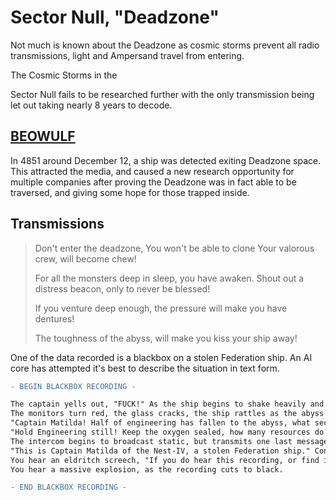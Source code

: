 # Sector Null, "Deadzone"

Not much is known about the Deadzone as cosmic storms prevent all radio transmissions, light and Ampersand travel from entering.

The Cosmic Storms in the

Sector Null fails to be researched further with the only transmission being let out taking nearly 8 years to decode.

## [BEOWULF](../../factions/minor/beowulf)

In 4851 around December 12, a ship was detected exiting Deadzone space. This attracted the media, and caused a new research opportunity for multiple companies after proving the Deadzone was in fact able to be traversed, and giving some hope for those trapped inside.

## Transmissions

> Don't enter the deadzone,
> You won't be able to clone
>Your valorous crew,
>will become chew!
>
>For all the monsters deep in sleep,
>you have awaken.
>Shout out a distress beacon,
>only to never be blessed!
>
>If you venture deep enough,
>the pressure will make you have dentures!
>
>The toughness of the abyss,
>will make you kiss your ship away!

One of the data recorded is a blackbox on a stolen Federation ship. An AI core has attempted it's best to describe the situation in text form.

```diff
- BEGIN BLACKBOX RECORDING -

The captain yells out, "FUCK!" As the ship begins to shake heavily and explosions are heard throughout the hull!
The monitors turn red, the glass cracks, the ship rattles as the abyss stares through the ship's eyes.
"Captain Matilda! Half of engineering has fallen to the abyss, what sector are we in!?" The Chief Engineer yells throughout the intercom.
"Hold Engineering still! Keep the oxygen sealed, how many resources do you have!?", Matilda yells out in response.
The intercom begins to broadcast static, but transmits one last message: "Not enough!" Before switching to static again.
"This is Captain Matilda of the Nest-IV, a stolen Federation ship." Constant explosions, gunfire and laser beams are heard throughout the recording, "We are currently in a zone of space controlled by [Pirates](pirates), anomalous entities and eldritch horrors."
You hear an eldritch screech, "If you do hear this recording, or find it at all. Please, broadcast the following message to the net."
You hear a massive explosion, as the recording cuts to black.

- END BLACKBOX RECORDING -
```

